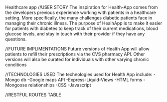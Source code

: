 Healthcare app
//USER STORY
The inspiration for Health-App comes from the developers previous experience working with patients in a healthcare setting. More specifically, the many challenges diabetic patients face in managing their chronic illness. 
The purpose of HealhApp is to make it easier for patients with diabetes to keep track of their current medications, blood glucose levels, and stay in touch with their provider if they have any questions.

//FUTURE IMPLIMENTATIONS
Future versions of Health App will allow patients to refill their prescriptions via the CVS pharmacy API. Other versions will also be curated for individuals with other varying chronic conditions

//TECHNOLOGIES USED
The technologies used for Health App include:
-Mongo db
-Google maps API
-Express-Liquid-Views
-HTML forms 
-Mongoose relationships
-CSS
-Javascript 

//RESTFUL ROUTES TABLE